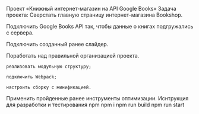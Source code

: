 Проект «Книжный интернет-магазин на API Google Books»
Задача проекта:
Сверстать главную страницу интернет-магазина Bookshop.

Подключить Google Books API так, чтобы данные о книгах подгружались с сервера.

Подключить созданный ранее слайдер.

Поработать над правильной организацией проекта.

    реализовать модульную структуру;

    подключить Webpack;

    настроить сборку с минификацией.

Применить пройденные ранее инструменты оптимизации.
Иснтрукция для разработки и тестирования
npm
npm i
npm run build
npm run start
